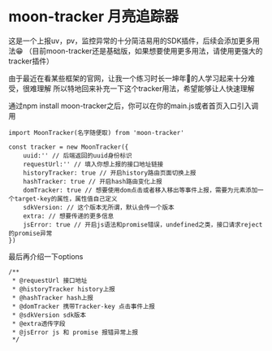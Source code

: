 # moon-tracker 月亮追踪器
这是一个上报uv，pv，监控异常的十分简洁易用的SDK插件，后续会添加更多用法😁
（目前moon-tracker还是基础版，如果想要使用更多用法，请使用更强大的tracker插件）

由于最近在看某些框架的官网，让我一个练习时长一坤年😬的人学习起来十分难受，很难理解
所以特地回来补充一下这个tracker用法，希望能够让人快速理解

通过npm install moon-tracker之后，你可以在你的main.js或者首页入口引入调用
```
import MoonTracker(名字随便取) from 'moon-tracker'

const tracker = new MoonTracker({
    uuid:'' // 后端返回的uuid身份标识
    requestUrl:'' // 填入你想上报的接口地址链接
    historyTracker: true // 开启history路由页面切换上报
    hashTracker: true // 开启hash路由变化上报
    domTracker: true // 想要使用dom点击或者移入移出等事件上报，需要为元素添加一个target-key的属性，属性值自己定义
    sdkVersion: // 这个版本无所谓，默认会传一个版本
    extra: // 想要传递的更多信息
    jsError: true // 开启js语法和promise错误，undefined之类，接口请求reject的promise异常
})

```
最后再介绍一下options
```
/**
 * @requestUrl 接口地址
 * @historyTracker history上报
 * @hashTracker hash上报
 * @domTracker 携带Tracker-key 点击事件上报
 * @sdkVersion sdk版本
 * @extra透传字段
 * @jsError js 和 promise 报错异常上报
 */
```